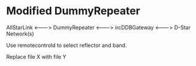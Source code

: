 # Modified DummyRepeater 

AllStarLink <---> DummyRepeater <---> ircDDBGateway <---> D-Star Network(s)

Use remotecontrold to select reflector and band.

Replace file X with file Y
